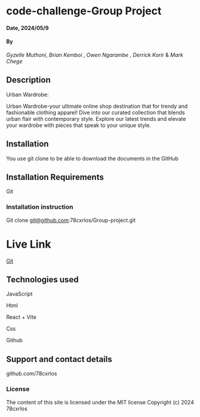# code-challenge-Group Project

#### Date, 2024/05/9

#### By 
*Gyzelle Muthoni*,
*Brian Kemboi* ,
*Owen Ngarambe* ,
*Derrick Korir* &
*Mark Chege*
        
## Description
Urban Wardrobe:

Urban Wardrobe-your ultimate online shop destination that for trendy and fashionable clothing apparel! Dive into our curated collection that blends urban flair with contemporary style. Explore our latest trends and elevate your wardrobe with pieces that speak to your unique style. 

## Installation
You use git clone to be able to download the documents in the GitHub

## Installation Requirements
Git



### Installation instruction

Git clone git@github.com:78cxrlos/Group-project.git

# Live Link
[Git]()

## Technologies used
JavaScript

Html

React + Vite

Css

Github

## Support and contact details
github.com/78cxrlos

### License
The content of this site is licensed under the MIT license
Copyright (c) 2024 78cxrlos

